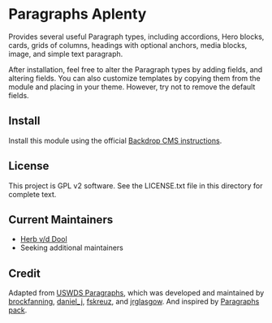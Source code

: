 # Paragraphs Aplenty

Provides several useful Paragraph types, including accordions, Hero blocks,
cards, grids of columns, headings with optional anchors, media blocks, image,
and simple text paragraph.

After installation, feel free to alter the Paragraph types by adding fields,
and altering fields. You can also customize templates by copying them from the
module and placing in your theme. However, try not to remove the default fields.

## Install

Install this module using the official [Backdrop CMS instructions](https://backdropcms.org/guide/modules).

## License

This project is GPL v2 software. See the LICENSE.txt file in this
directory for complete text.

## Current Maintainers

* [Herb v/d Dool](https://github.com/herbdool)
* Seeking additional maintainers

## Credit

Adapted from [USWDS Paragraphs](https://www.drupal.org/project/uswds_paragraphs),
which was developed and maintained by [brockfanning](https://www.drupal.org/u/brockfanning),
[daniel_j](https://www.drupal.org/u/daniel_j), [fskreuz](https://www.drupal.org/u/fskreuz),
and [jrglasgow](https://www.drupal.org/u/jrglasgow). And inspired by
[Paragraphs pack](https://www.drupal.org/project/paragraphs_pack).
